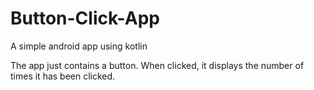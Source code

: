# Button-Click-App
A simple android app using kotlin

The app just contains a button. When clicked, it displays the number of times it has been clicked.
